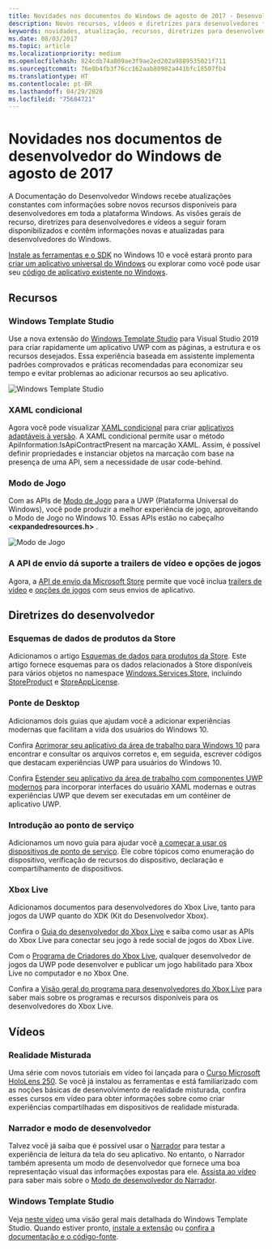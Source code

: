 ```yaml
---
title: Novidades nos documentos do Windows de agosto de 2017 - Desenvolver aplicativos UWP
description: Novos recursos, vídeos e diretrizes para desenvolvedores foram adicionados à documentação do desenvolvedor do Windows 10 de agosto de 2017
keywords: novidades, atualização, recursos, diretrizes para desenvolvedores, Windows 10, 1708
ms.date: 08/03/2017
ms.topic: article
ms.localizationpriority: medium
ms.openlocfilehash: 824cdb74a809ae3f9ae2ed202a9889535021f711
ms.sourcegitcommit: 76e8b4fb3f76cc162aab80982a441bfc18507fb4
ms.translationtype: HT
ms.contentlocale: pt-BR
ms.lasthandoff: 04/29/2020
ms.locfileid: "75684721"
---
```

# <a name="whats-new-in-the-windows-developer-docs-in-august-2017"></a>Novidades nos documentos de desenvolvedor do Windows de agosto de 2017

A Documentação do Desenvolvedor Windows recebe atualizações constantes com informações sobre novos recursos disponíveis para desenvolvedores em toda a plataforma Windows. As visões gerais de recurso, diretrizes para desenvolvedores e vídeos a seguir foram disponibilizados e contêm informações novas e atualizadas para desenvolvedores do Windows.

[Instale as ferramentas e o SDK](https://developer.microsoft.com/windows/downloads#_blank) no Windows 10 e você estará pronto para [criar um aplicativo universal do Windows](../get-started/your-first-app.md) ou explorar como você pode usar seu [código de aplicativo existente no Windows](../porting/index.md).

## <a name="features"></a>Recursos

### <a name="windows-template-studio"></a>Windows Template Studio

Use a nova extensão do [Windows Template Studio](https://marketplace.visualstudio.com/items?itemName=WASTeamAccount.WindowsTemplateStudio) para Visual Studio 2019 para criar rapidamente um aplicativo UWP com as páginas, a estrutura e os recursos desejados. Essa experiência baseada em assistente implementa padrões comprovados e práticas recomendadas para economizar seu tempo e evitar problemas ao adicionar recursos ao seu aplicativo.

![Windows Template Studio](images/template-studio.png)

### <a name="conditional-xaml"></a>XAML condicional

Agora você pode visualizar [XAML condicional](../debug-test-perf/conditional-xaml.md) para criar [aplicativos adaptáveis à versão](../debug-test-perf/version-adaptive-apps.md). A XAML condicional permite usar o método ApiInformation.IsApiContractPresent na marcação XAML. Assim, é possível definir propriedades e instanciar objetos na marcação com base na presença de uma API, sem a necessidade de usar code-behind.

### <a name="game-mode"></a>Modo de Jogo

Com as APIs de [Modo de Jogo](https://docs.microsoft.com/previous-versions/windows/desktop/gamemode/game-mode-portal) para a UWP (Plataforma Universal do Windows), você pode produzir a melhor experiência de jogo, aproveitando o Modo de Jogo no Windows 10. Essas APIs estão no cabeçalho **&lt;expandedresources.h&gt;** .

![Modo de Jogo](images/game-mode.png)

### <a name="submission-api-supports-video-trailers-and-gaming-options"></a>A API de envio dá suporte a trailers de vídeo e opções de jogos

Agora, a [API de envio da Microsoft Store](../monetize/create-and-manage-submissions-using-windows-store-services.md) permite que você inclua [trailers de vídeo](../monetize/manage-app-submissions.md#trailer-object) e [opções de jogos](../monetize/manage-app-submissions.md#gaming-options-object) com seus envios de aplicativo.


## <a name="developer-guidance"></a>Diretrizes do desenvolvedor

### <a name="data-schemas-for-store-products"></a>Esquemas de dados de produtos da Store

Adicionamos o artigo [Esquemas de dados para produtos da Store](../monetize/data-schemas-for-store-products.md). Este artigo fornece esquemas para os dados relacionados à Store disponíveis para vários objetos no namespace [Windows.Services.Store](https://docs.microsoft.com/uwp/api/windows.services.store), incluindo [StoreProduct](https://docs.microsoft.com/uwp/api/windows.services.store.storeproduct) e [StoreAppLicense](https://docs.microsoft.com/uwp/api/windows.services.store.storeapplicense).

### <a name="desktop-bridge"></a>Ponte de Desktop

Adicionamos dois guias que ajudam você a adicionar experiências modernas que facilitam a vida dos usuários do Windows 10.

Confira [Aprimorar seu aplicativo da área de trabalho para Windows 10](https://docs.microsoft.com/windows/uwp/porting/desktop-to-uwp-enhance) para encontrar e consultar os arquivos corretos e, em seguida, escrever códigos que destacam experiências UWP para usuários do Windows 10.  

Confira [Estender seu aplicativo da área de trabalho com componentes UWP modernos](https://docs.microsoft.com/windows/uwp/porting/desktop-to-uwp-extend) para incorporar interfaces do usuário XAML modernas e outras experiências UWP que devem ser executadas em um contêiner de aplicativo UWP.

### <a name="getting-started-with-point-of-service"></a>Introdução ao ponto de serviço

Adicionamos um novo guia para ajudar você [a começar a usar os dispositivos de ponto de serviço](https://docs.microsoft.com/windows/uwp/devices-sensors/pos-get-started). Ele cobre tópicos como enumeração do dispositivo, verificação de recursos do dispositivo, declaração e compartilhamento de dispositivos. 

### <a name="xbox-live"></a>Xbox Live

Adicionamos documentos para desenvolvedores do Xbox Live, tanto para jogos da UWP quanto do XDK (Kit do Desenvolvedor Xbox).

Confira o [Guia do desenvolvedor do Xbox Live](https://docs.microsoft.com//gaming/xbox-live/index) e saiba como usar as APIs do Xbox Live para conectar seu jogo à rede social de jogos do Xbox Live.

Com o [Programa de Criadores do Xbox Live](https://docs.microsoft.com//gaming/xbox-live/get-started-with-creators/get-started-with-xbox-live-creators), qualquer desenvolvedor de jogos da UWP pode desenvolver e publicar um jogo habilitado para Xbox Live no computador e no Xbox One.

Confira a [Visão geral do programa para desenvolvedores do Xbox Live](https://docs.microsoft.com//gaming/xbox-live/developer-program-overview) para saber mais sobre os programas e recursos disponíveis para os desenvolvedores do Xbox Live.

## <a name="videos"></a>Vídeos

### <a name="mixed-reality"></a>Realidade Misturada

Uma série com novos tutoriais em vídeo foi lançada para o [Curso Microsoft HoloLens 250](https://developer.microsoft.com/windows/mixed-reality/mixed_reality_250). Se você já instalou as ferramentas e está familiarizado com as noções básicas de desenvolvimento de realidade misturada, confira esses cursos em vídeo para obter informações sobre como criar experiências compartilhadas em dispositivos de realidade misturada.

### <a name="narrator-and-dev-mode"></a>Narrador e modo de desenvolvedor

Talvez você já saiba que é possível usar o [Narrador](https://support.microsoft.com/help/22798/windows-10-complete-guide-to-narrator) para testar a experiência de leitura da tela do seu aplicativo. No entanto, o Narrador também apresenta um modo de desenvolvedor que fornece uma boa representação visual das informações expostas para ele. [Assista ao vídeo](https://channel9.msdn.com/Blogs/One-Dev-Minute/Using-Narrator-and-Dev-Mode) para saber mais sobre o [Modo de desenvolvedor do Narrador](https://channel9.msdn.com/Blogs/One-Dev-Minute/Using-Narrator-and-Dev-Mode).

### <a name="windows-template-studio"></a>Windows Template Studio

Veja [neste vídeo](https://channel9.msdn.com/Blogs/One-Dev-Minute/Getting-Started-with-Windows-Template-Studio) uma visão geral mais detalhada do Windows Template Studio. Quando estiver pronto, [instale a extensão](https://marketplace.visualstudio.com/items?itemName=WASTeamAccount.WindowsTemplateStudio) ou [confira a documentação e o código-fonte](https://marketplace.visualstudio.com/items?itemName=WASTeamAccount.WindowsTemplateStudio).